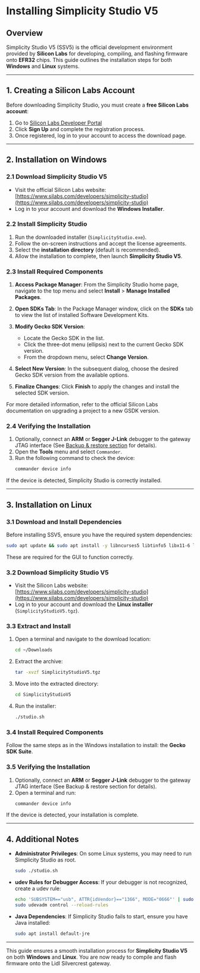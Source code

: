 # Installing Simplicity Studio V5

## Overview

Simplicity Studio V5 (SSV5) is the official development environment
provided by **Silicon Labs** for developing, compiling, and flashing
firmware onto **EFR32** chips. This guide outlines the installation steps
for both **Windows** and **Linux** systems.

______________________________________________________________________

## 1. Creating a Silicon Labs Account

Before downloading Simplicity Studio, you must create a **free Silicon Labs
account**:

1. Go to [Silicon Labs Developer Portal](https://www.silabs.com/developers)
2. Click **Sign Up** and complete the registration process.
3. Once registered, log in to your account to access the download page.

______________________________________________________________________

## 2. Installation on Windows

### **2.1 Download Simplicity Studio V5**

- Visit the official Silicon Labs website:\
  [https://www.silabs.com/developers/simplicity-studio](https://www.silabs.com/developers/simplicity-studio)
- Log in to your account and download the **Windows Installer**.

### **2.2 Install Simplicity Studio**

1. Run the downloaded installer (`SimplicityStudio.exe`).
2. Follow the on-screen instructions and accept the license agreements.
3. Select the **installation directory** (default is recommended).
4. Allow the installation to complete, then launch **Simplicity Studio
   V5**.

### **2.3 Install Required Components**

1. **Access Package Manager**: From the Simplicity Studio home page,
   navigate to the top menu and select **Install** > **Manage Installed
   Packages**.

2. **Open SDKs Tab**: In the Package Manager window, click on the **SDKs**
   tab to view the list of installed Software Development Kits.

3. **Modify Gecko SDK Version**:

   - Locate the Gecko SDK in the list.
   - Click the three-dot menu (ellipsis) next to the current Gecko SDK
     version.
   - From the dropdown menu, select **Change Version**.

4. **Select New Version**: In the subsequent dialog, choose the desired
   Gecko SDK version from the available options.

5. **Finalize Changes**: Click **Finish** to apply the changes and install
   the selected SDK version.

For more detailed information, refer to the official Silicon Labs
documentation on upgrading a project to a new GSDK version.

### **2.4 Verifying the Installation**

1. Optionally, connect an **ARM** or **Segger J-Link** debugger to the
   gateway JTAG interface (See
   [Backup & restore section](./12-Backup-Flash-Restore) for details).
2. Open the **Tools** menu and select `Commander`.
3. Run the following command to check the device:
   ```sh
   commander device info
   ```

If the device is detected, Simplicity Studio is correctly installed.

______________________________________________________________________

## 3. Installation on Linux

### **3.1 Download and Install Dependencies**

Before installing SSV5, ensure you have the required system dependencies:

```sh
sudo apt update && sudo apt install -y libncurses5 libtinfo5 libx11-6 libxext6 libxrender1 libxtst6 libxi6
```

These are required for the GUI to function correctly.

### **3.2 Download Simplicity Studio V5**

- Visit the Silicon Labs website:\
  [https://www.silabs.com/developers/simplicity-studio](https://www.silabs.com/developers/simplicity-studio)
- Log in to your account and download the **Linux installer**
  (`SimplicityStudioV5.tgz`).

### **3.3 Extract and Install**

1. Open a terminal and navigate to the download location:
   ```sh
   cd ~/Downloads
   ```
2. Extract the archive:
   ```sh
   tar -xvzf SimplicityStudioV5.tgz
   ```
3. Move into the extracted directory:
   ```sh
   cd SimplicityStudioV5
   ```
4. Run the installer:
   ```sh
   ./studio.sh
   ```

### **3.4 Install Required Components**

Follow the same steps as in the Windows installation to install: the
**Gecko SDK Suite**.

### **3.5 Verifying the Installation**

1. Optionally, connect an **ARM** or **Segger J-Link** debugger to the
   gateway JTAG interface (See Backup & restore section for details).
2. Open a terminal and run:
   ```sh
   commander device info
   ```

If the device is detected, your installation is complete.

______________________________________________________________________

## 4. Additional Notes

- **Administrator Privileges**: On some Linux systems, you may need to run
  Simplicity Studio as root.
  ```sh
  sudo ./studio.sh
  ```
- **udev Rules for Debugger Access**: If your debugger is not recognized,
  create a udev rule:
  ```sh
  echo 'SUBSYSTEM=="usb", ATTR{idVendor}=="1366", MODE="0666"' | sudo tee /etc/udev/rules.d/99-segger.rules
  sudo udevadm control --reload-rules
  ```
- **Java Dependencies**: If Simplicity Studio fails to start, ensure you
  have Java installed:
  ```sh
  sudo apt install default-jre
  ```

______________________________________________________________________

This guide ensures a smooth installation process for **Simplicity Studio
V5** on both **Windows** and **Linux**. You are now ready to compile and
flash firmware onto the Lidl Silvercrest gateway.
